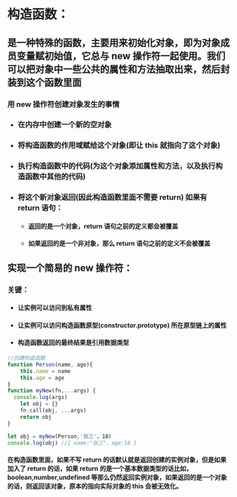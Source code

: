 <!--
 * @Description:
 * @Author: 曹俊
 * @Date: 2022-06-05 19:00:38
 * @LastEditors: 曹俊
 * @LastEditTime: 2022-11-05 19:03:55
-->

# 构造函数：

## 是一种特殊的函数，主要用来初始化对象，即为对象成员变量赋初始值，它总与 new 操作符一起使用。我们可以把对象中一些公共的属性和方法抽取出来，然后封装到这个函数里面

### 用 new 操作符创建对象发生的事情

- ### 在内存中创建一个新的空对象
- ### 将构造函数的作用域赋给这个对象(即让 this 就指向了这个对象)
- ### 执行构造函数中的代码(为这个对象添加属性和方法，以及执行构造函数中其他的代码)
- ### 将这个新对象返回(因此构造函数里面不需要 return) 如果有 return 语句：
  - #### 返回的是一个对象，return 语句之前的定义都会被覆盖
  - #### 如果返回的是一个非对象，那么 return 语句之前的定义不会被覆盖

## 实现一个简易的 new 操作符：

### 关键：

- #### 让实例可以访问到私有属性
- #### 让实例可以访问构造函数原型(constructor.prototype) 所在原型链上的属性
- #### 构造函数返回的最终结果是引用数据类型

```js
//创建构造函数
function Person(name, age){
    this.name = name
    this.age = age
}
function myNew(fn,...args) {
  console.log(args)
    let obj = {}
    fn.call(obj, ...args)
    return obj
}

let obj = myNew(Person,'张三'，18)
console.log(obj) //{ name:"张三"，age:18 }
```

#### 在构造函数里面，如果不写 return 的话默认就是返回创建的实例对象，但是如果加入了 return 的话，如果 return 的是一个基本数据类型的话比如，boolean,number,undefined 等那么仍然返回实例对象，如果返回的是一个对象的话，则返回该对象，原本的指向实际对象的 this 会被无效化。
